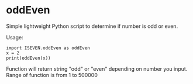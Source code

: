 # oddEven
Simple lightweight Python script to determine if number is odd or even.

Usage:

```
import ISEVEN.oddEven as oddEven
x = 2
print(oddEven(x))
```

Function will return string "odd" or "even" depending on number you input. Range of function is from 1 to 500000
